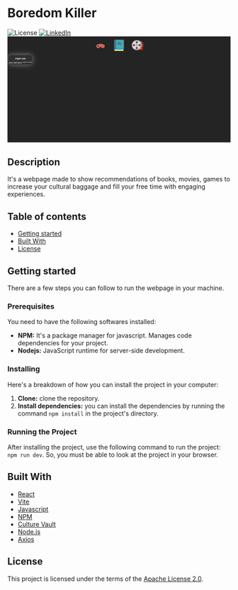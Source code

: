 # Boredom Killer
![License](https://img.shields.io/badge/License-Apache-blue.svg)
[![LinkedIn](https://img.shields.io/badge/LinkedIn-Profile-blue?style=flat&logo=linkedin)](https://www.linkedin.com/posts/adson-dev_hello-recently-i-made-a-simple-project-activity-7181412085841412096-_jFJ?utm_source=share&utm_medium=member_desktop)
![ Layout ](webpageLayout.png)

## Description
It's a webpage made to show recommendations of books, movies, games to increase your cultural baggage and fill your free time with engaging experiences.

## Table of contents
- [Getting started](#getting-started)
- [Built With](#built-with)
- [License](#license)

## Getting started
There are a few steps you can follow to run the webpage in your machine.

### Prerequisites
You need to have the following softwares installed:
- **NPM:** It's a package manager for javascript. Manages code dependencies for your project.
- **Nodejs:** JavaScript runtime for server-side development.

### Installing
Here's a breakdown of how you can install the project in your computer:
1. **Clone:** clone the repository.
2. **Install dependencies:** you can install the dependencies by running the command `npm install` in the project's directory.

### Running the Project
After installing the project, use the following command to run the project:
  `npm run dev`.
So, you must be able to look at the project in your browser.

## Built With
- [React](https://github.com/facebook/react)
- [Vite](https://github.com/vitejs/vite)
- [Javascript](https://pt.wikipedia.org/wiki/Javascript)
- [NPM](https://github.com/npm/cli)
- [Culture Vault](https://github.com/NotAdson/CultureVault)
- [Node.js](https://nodejs.org/en)
- [Axios](https://www.npmjs.com/package/axios)

## License
This project is licensed under the terms of the [Apache License 2.0](LICENSE.md).
